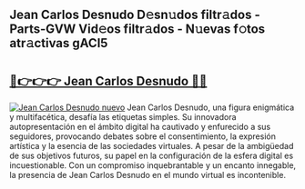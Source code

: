 ## Jean Carlos Desnudo D𝚎sn𝚞dos filtr𝚊dos - Parts-GVW Vid𝚎os filtr𝚊dos - N𝚞evas f𝚘tos atr𝚊ctivas gACl5

# <h2><a href="http://mb3oox.tromn.icu/?c=Jean+Carlos+Desnudo">🔗👉👉👉 Jean Carlos Desnudo 🔗🔗</a></h2>

[![Jean Carlos Desnudo nuevo](https://i.imgur.com/pEAQMta.gif)](http://mb3oox.tromn.icu/?c=Jean+Carlos+Desnudo)
Jean Carlos Desnudo, una figura enigmática y multifacética, desafía las etiquetas simples. Su innovadora autopresentación en el ámbito digital ha cautivado y enfurecido a sus seguidores, provocando debates sobre el consentimiento, la expresión artística y la esencia de las sociedades virtuales. A pesar de la ambigüedad de sus objetivos futuros, su papel en la configuración de la esfera digital es incuestionable. Con un compromiso inquebrantable y un encanto innegable, la presencia de Jean Carlos Desnudo en el mundo virtual es incontenible.
